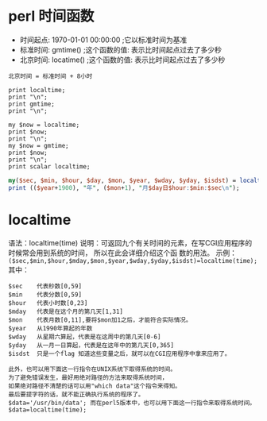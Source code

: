 # perl 时间函数
+ 时间起点: 1970-01-01 00:00:00 ;它以标准时间为基准
+ 标准时间: gmtime()            ;这个函数的值: 表示比时间起点过去了多少秒
+ 北京时间: locatime()          ;这个函数的值: 表示比时间起点过去了多少秒

`北京时间 = 标准时间 + 8小时`

```note
print localtime;
print "\n";
print gmtime;
print "\n";

my $now = localtime;
print $now;
print "\n";
my $now = gmtime;
print $now;
print "\n";
print scalar localtime;

```

```perl
my($sec, $min, $hour, $day, $mon, $year, $wday, $yday, $isdst) = localtime;
print (($year+1900), "年", ($mon+1), "月$day日$hour:$min:$sec\n");
```










# localtime
语法：localtime(time)
说明：可返回九个有关时间的元素，在写CGI应用程序的时候常会用到系统的时间，
所以在此会详细介绍这个函 数的用法。
示例：
`($sec,$min,$hour,$mday,$mon,$year,$wday,$yday,$isdst)=localtime(time);`
其中： 
```note
$sec    代表秒数[0,59] 
$min    代表分数[0,59] 
$hour   代表小时数[0,23] 
$mday   代表是在这个月的第几天[1,31] 
$mon    代表月数[0,11],要将$mon加1之后，才能符合实际情况。
$year   从1990年算起的年数 
$wday   从星期六算起，代表是在这周中的第几天[0-6] 
$yday   从一月一日算起，代表是在这年中的第几天[0,365] 
$isdst  只是一个flag 知道这些变量之后，就可以在CGI应用程序中拿来应用了。
```

```
此外，也可以用下面这一行指令在UNIX系统下取得系统的时间。
为了避免错误发生，最好用绝对路径的方法来取得系统时间，
如果绝对路径不清楚的话可以用"which data"这个指令来得知。
最后要提字符的话，就不能正确执行系统的程序了。 
$data='/usr/bin/data'; 而在perl5版本中，也可以用下面这一行指令来取得系统时间。 
$data=localtime(time); 
```














